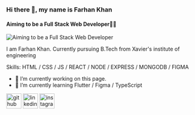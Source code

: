 ### Hi there 👋, my name is Farhan Khan
#### Aiming to be a Full Stack Web Developer🤗🤗
![Aiming to be a Full Stack Web Developer](https://media-exp1.licdn.com/dms/image/C4D22AQHhEzVYrZfwjA/feedshare-shrink_800/0/1670560448832?e=1673481600&v=beta&t=7JzRYCExiyISsgFGvI0oZ6zIcCgRik9XV3AtifVmka8)

I am Farhan Khan. Currently pursuing B.Tech from Xavier's institute of engineering

Skills: HTML / CSS / JS / REACT / NODE / EXPRESS / MONGODB / FIGMA

- 🔭 I’m currently working on this page. 
- 🌱 I’m currently learning Flutter / Figma / TypeScript 

[<img src='https://cdn.jsdelivr.net/npm/simple-icons@3.0.1/icons/github.svg' alt='github' height='40'>](https://github.com/itsfarhankhan28)  [<img src='https://cdn.jsdelivr.net/npm/simple-icons@3.0.1/icons/linkedin.svg' alt='linkedin' height='40'>](https://www.linkedin.com/in/famannat@gmail.com/)  [<img src='https://cdn.jsdelivr.net/npm/simple-icons@3.0.1/icons/instagram.svg' alt='instagram' height='40'>](https://www.instagram.com/fk_zulkar_1/)  
